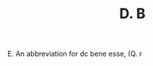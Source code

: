 ---
title: D. B
letter: D
permalink: "/definitions/bld-d-b.html"
body: E. An abbreviation for dc bene esse, (Q. r
published_at: '2018-07-07'
source: Black's Law Dictionary 2nd Ed (1910)
layout: post
---